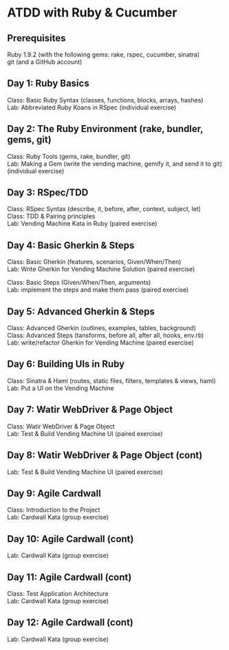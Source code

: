 ATDD with Ruby & Cucumber
=========================

Prerequisites
-------------
Ruby 1.9.2 (with the following gems: rake, rspec, cucumber, sinatra)  
git (and a GitHub account)  

Day 1: Ruby Basics
------------------
Class:  Basic Ruby Syntax (classes, functions, blocks, arrays, hashes)  
Lab:    Abbreviated Ruby Koans in RSpec (individual exercise)

Day 2: The Ruby Environment (rake, bundler, gems, git)
------------------------------------------------------
Class:  Ruby Tools (gems, rake, bundler, git)  
Lab:    Making a Gem (write the vending machine, gemify it, and send it to git) (individual exercise)

Day 3: RSpec/TDD
----------------
Class:  RSpec Syntax (describe, it, before, after, context, subject, let)  
Class:  TDD & Pairing principles  
Lab:    Vending Machine Kata in Ruby (paired exercise)  

Day 4: Basic Gherkin & Steps
----------------------------
Class:  Basic Gherkin (features, scenarios, Given/When/Then)  
Lab:    Write Gherkin for Vending Machine Solution (paired exercise)  

Class:  Basic Steps (Given/When/Then, arguments)  
Lab:    implement the steps and make them pass (paired exercise)  

Day 5: Advanced Gherkin & Steps
-------------------------------
Class:  Advanced Gherkin (outlines, examples, tables, background)  
Class:  Advanced Steps (tansforms, before all, after all, hooks, env.rb)  
Lab:    write/refactor Gherkin for Vending Machine (paired exercise)  

Day 6: Building UIs in Ruby
---------------------------
Class:  Sinatra & Haml (routes, static files, filters, templates & views, haml)
Lab:    Put a UI on the Vending Machine

Day 7: Watir WebDriver & Page Object
------------------------------------
Class:  Watir WebDriver & Page Object  
Lab:    Test & Build Vending Machine UI (paired exercise)

Day 8: Watir WebDriver & Page Object (cont)
-------------------------------------------
Lab:    Test & Build Vending Machine UI (paired exercise)  

Day 9: Agile Cardwall
---------------------
Class:  Introduction to the Project  
Lab:    Cardwall Kata (group exercise)  

Day 10: Agile Cardwall (cont)
-----------------------------
Lab:    Cardwall Kata (group exercise)  

Day 11: Agile Cardwall (cont)
-----------------------------
Class:  Test Application Architecture  
Lab:    Cardwall Kata (group exercise)  

Day 12: Agile Cardwall (cont)
-----------------------------
Lab:    Cardwall Kata (group exercise)
